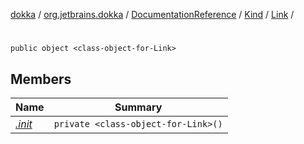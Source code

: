 [dokka](../../../../../index.md) / [org.jetbrains.dokka](../../../../index.md) / [DocumentationReference](../../../index.md) / [Kind](../../index.md) / [Link](../index.md) / [<class-object-for-Link>](index.md)

# <class-object-for-Link>

```
public object <class-object-for-Link>
```
## Members
| Name | Summary |
|------|---------|
|[*.init*](_init_.md)|`private <class-object-for-Link>()`<br>|
